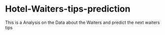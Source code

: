 # Hotel-Waiters-tips-prediction


This is a Analysis on the Data about the Waiters and predict the next waiters tips 

